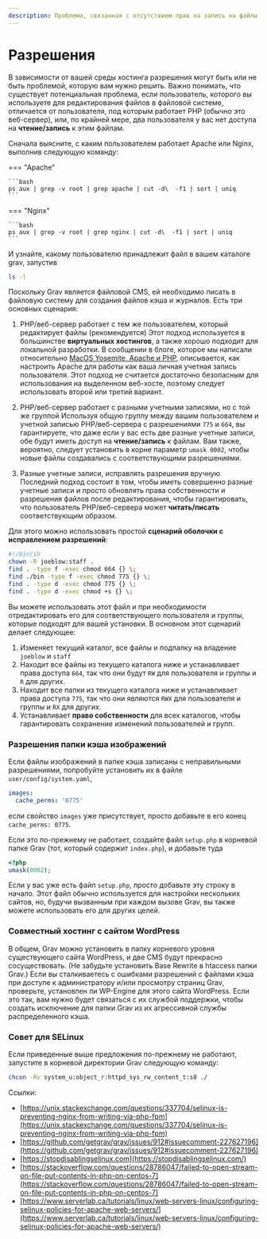 ```yaml
---
description: Проблема, связанная с отсутствием прав на запись на файлы и папки, при использовании Grav CMS.
---
```


# Разрешения

В зависимости от вашей среды хостинга разрешения могут быть или не быть проблемой, которую вам нужно решить. Важно понимать, что существует потенциальная проблема, если пользователь, которого вы используете для редактирования файлов в файловой системе, отличается от пользователя, под которым работает PHP (обычно это веб-сервер), или, по крайней мере, два пользователя у вас нет доступа на **чтение/запись** к этим файлам.

Сначала выясните, с каким пользователем работает Apache или Nginx, выполнив следующую команду:

=== "Apache"

    ```bash
    ps aux | grep -v root | grep apache | cut -d\  -f1 | sort | uniq
    ```

=== "Nginx"

    ```bash
    ps aux | grep -v root | grep nginx | cut -d\  -f1 | sort | uniq
    ```

И узнайте, какому пользователю принадлежит файл в вашем каталоге grav, запустив

```bash
ls -l
```

Поскольку Grav является файловой CMS, ей необходимо писать в файловую систему для создания файлов кэша и журналов. Есть три основных сценария:

1. PHP/веб-сервер работает с тем же пользователем, который редактирует файлы (рекомендуется)
   Этот подход используется в большинстве **виртуальных хостингов**, а также хорошо подходит для локальной разработки. В сообщении в блоге, которое мы написали относительно [MacOS Yosemite, Apache и PHP](https://getgrav.org/blog/mac-os-x-apache-setup-multiple-php-versions), описывается, как настроить Apache для работы как ваша личная учетная запись пользователя. Этот подход не считается достаточно безопасным для использования на выделенном веб-хосте, поэтому следует использовать второй или третий вариант.

2. PHP/веб-сервер работает с разными учетными записями, но с той же группой
   Используя общую группу между вашим пользователем и учетной записью PHP/веб-сервера с разрешениями `775` и `664`, вы гарантируете, что даже если у вас есть две разные учетные записи, обе будут иметь доступ на **чтение/запись** к файлам. Вам также, вероятно, следует установить в корне параметр `umask 0002`, чтобы новые файлы создавались с соответствующими разрешениями.

3. Разные учетные записи, исправлять разрешения вручную
   Последний подход состоит в том, чтобы иметь совершенно разные учетные записи и просто обновлять права собственности и разрешения файлов после редактирования, чтобы гарантировать, что пользователь PHP/веб-сервера может **читать/писать** соответствующим образом.

Для этого можно использовать простой **сценарий оболочки с исправлением разрешений**:

```bash
#!/bin/sh
chown -R joeblow:staff .
find . -type f -exec chmod 664 {} \;
find ./bin -type f -exec chmod 775 {} \;
find . -type d -exec chmod 775 {} \;
find . -type d -exec chmod +s {} \;
```

Вы можете использовать этот файл и при необходимости отредактировать его для соответствующего пользователя и группы, которые подходят для вашей установки. В основном этот сценарий делает следующее:

1. Изменяет текущий каталог, все файлы и подпапку на владение `joeblow` и `staff`
2. Находит все файлы из текущего каталога ниже и устанавливает права доступа `664`, так что они будут `RW` для пользователя и группы и `R` для других.
3. Находит все папки из текущего каталога ниже и устанавливает права доступа `775`, так что они являются `RWX` для пользователя и группы и `RX` для других.
4. Устанавливает **право собственности** для всех каталогов, чтобы гарантировать сохранение изменений пользователей и групп.

### Разрешения папки кэша изображений

Если файлы изображений в папке кэша записаны с неправильными разрешениями, попробуйте установить их в файле `user/config/system.yaml`,

```yaml
images:
  cache_perms: '0775'
```

если свойство `images` уже присутствует, просто добавьте в его конец `cache_perms: 0775`.

Если это по-прежнему не работает, создайте файл `setup.php` в корневой папке Grav (тот, который содержит `index.php`), и добавьте туда

```php
<?php
umask(0002);
```

Если у вас уже есть файл `setup.php`, просто добавьте эту строку в начало. Этот файл обычно используется для настройки нескольких сайтов, но, будучи вызванным при каждом вызове Grav, вы также можете использовать его для других целей.

### Совместный хостинг с сайтом WordPress

В общем, Grav можно установить в папку корневого уровня существующего сайта WordPress, и две CMS будут прекрасно сосуществовать. (Не забудьте установить Base Rewrite в htaccess папки Grav.) Если вы сталкиваетесь с ошибками разрешений с файлами кэша при доступе к администратору и/или просмотру страниц Grav, проверьте, установлен ли WP-Engine для этого сайта WordPress. Если это так, вам нужно будет связаться с их службой поддержки, чтобы создать исключение для папки Grav из их агрессивной службы распределенного кэша.

### Совет для SELinux

Если приведенные выше предложения по-прежнему не работают, запустите в корневой директории Grav следующую команду:

```bash
chcon -Rv system_u:object_r:httpd_sys_rw_content_t:s0 ./
```

Ссылки:

* [https://unix.stackexchange.com/questions/337704/selinux-is-preventing-nginx-from-writing-via-php-fpm](https://unix.stackexchange.com/questions/337704/selinux-is-preventing-nginx-from-writing-via-php-fpm)
* [https://github.com/getgrav/grav/issues/912#issuecomment-227627196](https://github.com/getgrav/grav/issues/912#issuecomment-227627196)
* [https://stopdisablingselinux.com](https://stopdisablingselinux.com/)
* [https://stackoverflow.com/questions/28786047/failed-to-open-stream-on-file-put-contents-in-php-on-centos-7](https://stackoverflow.com/questions/28786047/failed-to-open-stream-on-file-put-contents-in-php-on-centos-7)
* [https://www.serverlab.ca/tutorials/linux/web-servers-linux/configuring-selinux-policies-for-apache-web-servers/](https://www.serverlab.ca/tutorials/linux/web-servers-linux/configuring-selinux-policies-for-apache-web-servers/)
